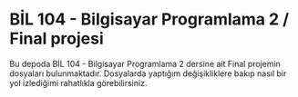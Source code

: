 # BİL 104 - Bilgisayar Programlama 2 / Final projesi
Bu depoda BİL 104 - Bilgisayar Programlama 2 dersine ait Final projemin dosyaları
bulunmaktadır. Dosyalarda yaptığım değişikliklere bakıp nasıl bir yol izlediğimi
rahatlıkla görebilirsiniz.
